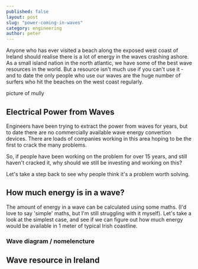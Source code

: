 ```yaml
---
published: false
layout: post
slug: "power-coming-in-waves"
category: engineering
author: peter
---
```


Anyone who has ever visited a beach along the exposed west coast of Ireland should realise there is a lot of energy in the waves crashing ashore.
As a small island nation in the north atlantic, we have some of the best wave resources in the world. But a resource isn't much use if you can't use it - and to date the only people who use our waves are the huge number of surfers who hit the beaches on the west coast regularly.

picture of mully

## Electrical Power from Waves

Engineers have been trying to extract the power from waves for years, but to date there are no commercially available wave energy convertion devices.
There are loads of companies working in this area hoping to be the first to crack the many problems.

So, if people have been working on the problem for over 15 years, and still haven't cracked it, why should we still be investing and working on this?

Let's take a step back to see why people think it's a problem worth solving.

## How much energy is in a wave?

The amount of energy in a wave can be calculated using some maths. (I'd love to say 'simple' maths, but I'm still struggling with it myself). Let's take a look at the simplest case, and see if we can figure out how much energy would be available in 1 meter of typical Irish coastline.

### Wave diagram / nomelencture

### 

## Wave resource in Ireland